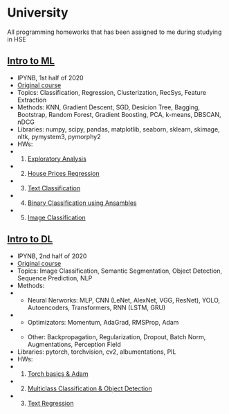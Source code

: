 # University
All programming homeworks that has been assigned to me during studying in HSE

## [Intro to ML](https://github.com/ZolotarevStat/University/tree/main/Intro%20to%20ML) 
* IPYNB, 1st half of 2020
* [Original course](http://wiki.cs.hse.ru/Введение_в_анализ_данных_(майнор_ИАД)_2019/2020)
* Topics: Classification, Regression, Clusterization, RecSys, Feature Extraction
* Methods: KNN, Gradient Descent, SGD, Desicion Tree, Bagging, Bootstrap, Random Forest, Gradient Boosting, PCA, k-means, DBSCAN, nDCG
* Libraries: numpy, scipy, pandas, matplotlib, seaborn, sklearn, skimage, nltk, pymystem3, pymorphy2
* HWs: 
* 1. [Exploratory Analysis](https://github.com/ZolotarevStat/University/blob/main/Intro%20to%20ML/HW1_numpy_pandas_matplotlib.ipynb)
* 2. [House Prices Regression](https://github.com/ZolotarevStat/University/blob/main/Intro%20to%20ML/HW2_regression.ipynb)
* 3. [Text Classification](https://github.com/ZolotarevStat/University/blob/main/Intro%20to%20ML/HW3_text_classification.ipynb)
* 4. [Binary Classification using Ansambles](https://github.com/ZolotarevStat/University/blob/main/Intro%20to%20ML/HW4_ansambles.ipynb)
* 5. [Image Classification](https://github.com/ZolotarevStat/University/blob/main/Intro%20to%20ML/HW5_image_classification.ipynb)


## [Intro to DL](https://github.com/ZolotarevStat/University/tree/main/Intro%20to%20DL)
* IPYNB, 2nd half of 2020
* [Original course](http://wiki.cs.hse.ru/Современные_методы_машинного_обучения)
* Topics: Image Classification, Semantic Segmentation, Object Detection, Sequence Prediction, NLP
* Methods: 
* * Neural Nerworks: MLP, CNN (LeNet, AlexNet, VGG, ResNet), YOLO, Autoencoders, Transformers, RNN (LSTM, GRU)
* * Optimizators: Momentum, AdaGrad, RMSProp, Adam
* * Other: Backpropagation, Regularization, Dropout, Batch Norm, Augmentations, Perception Field
* Libraries: pytorch, torchvision, cv2, albumentations, PIL
* HWs: 
* 1. [Torch basics & Adam](https://github.com/ZolotarevStat/University/blob/main/Intro%20to%20DL/HW1_Pytorch_Adam_MLP_VGG_ResNet.ipynb)
* 2. [Multiclass Classification & Object Detection](https://github.com/ZolotarevStat/University/blob/main/Intro%20to%20DL/HW2_Image_Classification_Object_Detection.ipynb)
* 3. [Text Regression](https://github.com/ZolotarevStat/University/blob/main/Intro%20to%20DL/HW3_NLP.ipynb)

